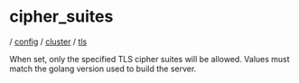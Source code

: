 # cipher_suites

/ [config](/ref/config/index.md) / [cluster](/ref/config/config/cluster/index.md) / [tls](/ref/config/config/cluster/tls/index.md) 

When set, only the specified TLS cipher suites will be allowed. Values must match the golang version used to build the server.

